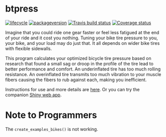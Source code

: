 
# btpress

[![lifecycle](https://img.shields.io/badge/lifecycle-experimental-orange.svg)](https://www.tidyverse.org/lifecycle/#maturing)
[![packageversion](https://img.shields.io/badge/Package%20version-2018.06.05-orange.svg?style=flat-square)](commits/master)
[![Travis build
status](https://travis-ci.org/dgabbe/btpress.svg?branch=master)](https://travis-ci.org/dgabbe/btpress)
[![Coverage
status](https://codecov.io/gh/dgabbe/btpress/branch/master/graph/badge.svg)](https://codecov.io/github/dgabbe/btpress?branch=master)

Imagine that you could ride one gear faster or feel less fatigued at the
end of your ride and it cost you nothing. Tuning your bike tire pressure
to you, your bike, and your load may do just that. It all depends on
wider bike tires with flexible sidewalls.

This program calculates your optimized bicycle tire pressure based on
research that found a small sag or droop in the profile of the tire lead
to better performance and comfort. An underinflated tire has too much
rolling resistance. An overinflated tire transmits too much vibration to
your muscle fibers causing the fibers to rub against each, making you
inefficient.

Instructions for use and more details are
[here](http://blog.frame38.com/btpress/reference/btpress-package.html).
Or you can try the companion [Shiny web app](http://btp.frame38.com).

# Note to Programmers

The `create_examples_bikes()` is not working.
